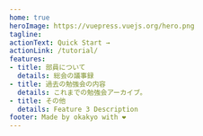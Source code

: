 ```yaml
---
home: true
heroImage: https://vuepress.vuejs.org/hero.png
tagline: 
actionText: Quick Start →
actionLink: /tutorial/
features:
- title: 部員について
  details: 総会の議事録
- title: 過去の勉強会の内容
  details: これまでの勉強会アーカイブ。
- title: その他
  details: Feature 3 Description
footer: Made by okakyo with ❤️
---
```

